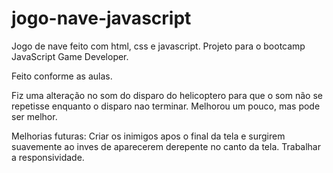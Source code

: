 # jogo-nave-javascript
Jogo de nave feito com html, css e javascript. Projeto para o bootcamp JavaScript Game Developer.

Feito conforme as aulas.

Fiz uma alteração no som do disparo do helicoptero para que o som não se repetisse enquanto o disparo nao terminar. 
Melhorou um pouco, mas pode ser melhor.

Melhorias futuras:
Criar os inimigos apos o final da tela e surgirem suavemente ao inves de aparecerem derepente no canto da tela.
Trabalhar a responsividade.
